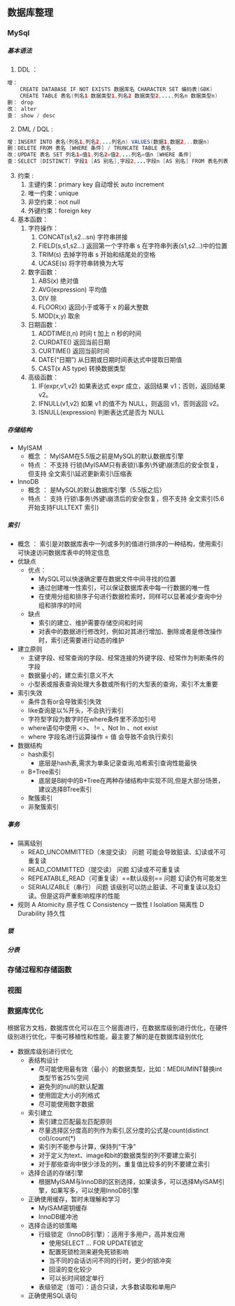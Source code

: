 ## 数据库整理
### MySql
##### 基本语法
1. DDL ：
```Java
增： 
	CREATE DATABASE IF NOT EXISTS 数据库名 CHARACTER SET 编码表(GBK)
	CREATE TABLE 表名(列名1 数据类型1,列名2 数据类型2,...,列名n 数据类型n)
删： drop
改： alter
查： show / desc
```
2. DML / DQL : 
```Java
增：INSERT INTO 表名(列名1,列名2,...列名n) VALUES(数据1,数据2,..数据n)
删：DELETE FROM 表名 [WHERE 条件] / TRUNCATE TABLE 表名
改：UPDATE 表名 SET 列名1=值1,列名2=值2,...列名=值n [WHERE 条件]
查：SELECT [DISTINCT] 字段1 [AS 别名],字段2,...字段n [AS 别名] FROM 表名列表 WHERE 条件列表 GROUP BY 分组字段 HAVING 分组之后的条件 ORDER BY 排序字段1[DESC\ASC],排序字段2[DESC\ASC]... LIMIT 分页限定
```
3. 约束 :
	1. 主键约束：primary key  自动增长 auto increment
	2. 唯一约束：unique
	3. 非空约束：not null
	4. 外键约束：foreign key
4. 基本函数：
	1. 字符操作：
		1. CONCAT(s1,s2...sn)  字符串拼接
		2. FIELD(s,s1,s2...)   返回第一个字符串 s 在字符串列表(s1,s2...)中的位置
		3. TRIM(s)             去掉字符串 s 开始和结尾处的空格
		4. UCASE(s)            将字符串转换为大写
	2. 数字函数：
		1. ABS(x) 绝对值
		2. AVG(expression) 平均值
		3. DIV  除
		4. FLOOR(x) 返回小于或等于 x 的最大整数
		5. MOD(x,y)  取余
	3. 日期函数：
		1. ADDTIME(t,n)  时间 t 加上 n 秒的时间
		2. CURDATE()  返回当前日期
		3. CURTIME()  返回当前时间
		4. DATE(“日期”) 从日期或日期时间表达式中提取日期值
		5. CAST(x AS type)  转换数据类型
	4. 高级函数：
		1. IF(expr,v1,v2)  如果表达式 expr 成立，返回结果 v1；否则，返回结果 v2。
		2. IFNULL(v1,v2)   如果 v1 的值不为 NULL，则返回 v1，否则返回 v2。
		3. ISNULL(expression)  判断表达式是否为 NULL
##### 存储结构
- MyISAM
	- 概念 ： MyISAM在5.5版之前是MySQL的默认数据库引擎
	- 特点 ： 不支持	行锁(MyISAM只有表锁)\事务\外键\崩溃后的安全恢复，但支持 全文索引\延迟更新索引\压缩表
- InnoDB
	- 概念 ： 是MySQL的默认数据库引擎（5.5版之后）
	- 特点 ： 支持	行锁\事务\外键\崩溃后的安全恢复，但不支持 全文索引(5.6开始支持FULLTEXT 索引)
##### 索引
- 概念 ： 索引是对数据库表中一列或多列的值进行排序的一种结构，使用索引可快速访问数据库表中的特定信息
- 优缺点
	- 优点：
		- MySQL可以快速确定要在数据文件中间寻找的位置
		- 通过创建唯一性索引，可以保证数据库表中每一行数据的唯一性
		- 在使用分组和排序子句进行数据检索时，同样可以显著减少查询中分组和排序的时间
	- 缺点
		- 索引的建立、维护需要存储空间和时间
		- 对表中的数据进行修改时，例如对其进行增加、删除或者是修改操作时，索引还需要进行动态的维护
- 建立原则
	- 主键字段、经常查询的字段、经常连接的外键字段、经常作为判断条件的字段
	- 数据量小的，建立索引意义不大
	- 小型表或报表查询处理大多数或所有行的大型表的查询，索引不太重要
- 索引失效
	- 条件含有or会导致索引失效
	- like查询是以%开头，不会执行索引
	- 字符型字段为数字时在where条件里不添加引号
	- where语句中使用 <>、 != 、Not In 、not exist
	- where 字段名进行运算操作 = 值  会导致不会执行索引
- 数据结构
	- hash索引
		- 底层是hash表,需求为单条记录查询,哈希索引查询性能最快
	- B+Tree索引
		- 底层是B树中的B+Tree在两种存储结构中实现不同,但是大部分场景，建议选择BTree索引
	- 聚簇索引
	- 非聚簇索引
##### 事务
- 隔离级别
	- READ_UNCOMMITTED（未提交读）              问题  可能会导致脏读、幻读或不可重复读
	- READ_COMMITTED（提交读）                  问题  幻读或不可重复读
	- REPEATABLE_READ（可重复读）==默认级别==        问题  幻读仍有可能发生
	- SERIALIZABLE（串行）                      问题  该级别可以防止脏读、不可重复读以及幻读。但是这将严重影响程序的性能
- 规则
	A	Atomicity	原子性
	C	Consistency	一致性
	I	Isolation	隔离性
	D	Durability	持久性
##### 锁

##### 分表
### 存储过程和存储函数

### 视图

### 数据库优化
根据官方文档，数据库优化可以在三个层面进行，在数据库级别进行优化，在硬件级别进行优化，平衡可移植性和性能，最主要了解的是在数据库级别优化
- 数据库级别进行优化
	- 表结构设计
		- 尽可能使用最有效（最小）的数据类型，比如：MEDIUMINT替换int类型节省25%空间
		- 避免列的null的默认配置
		- 使用固定大小的列格式
		- 尽可能使用数字数据
	- 索引建立
		- 索引建立匹配最左匹配原则
		- 尽量选择区分度高的列作为索引,区分度的公式是count(distinct col)/count(*)
		- 索引列不能参与计算，保持列“干净"
		- 对于定义为text、image和bit的数据类型的列不要建立索引
		- 对于那些查询中很少涉及的列，重复值比较多的列不要建立索引
	- 选择合适的存储引擎
		- 根据MyISAM与InnoDB的区别选择，如果读多，可以选择MyISAM引擎，如果写多，可以使用InnoDB引擎
	- 正确使用缓存，暂时未理解和学习
		- MyISAM密钥缓存
		- InnoDB缓冲池
	- 选择合适的锁策略
		- 行级锁定（InnoDB引擎）：适用于多用户，高并发应用
			- 使用SELECT ... FOR UPDATE锁定
			- 配置死锁检测来避免死锁影响
			- 当不同的会话访问不同的行时，更少的锁冲突
			- 回滚的变化较少
			- 可以长时间锁定单行
		- 表级锁定（皆可）：适合只读，大多数读取和单用户
	- 正确使用SQL语句